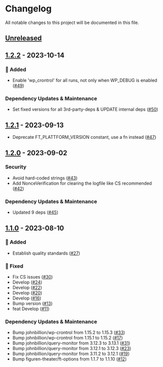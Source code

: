 # Changelog

All notable changes to this project will be documented in this file.

## [Unreleased](https://github.com/figuren-theater/ft-maintenance/compare/1.2.2...HEAD)

## [1.2.2](https://github.com/figuren-theater/ft-maintenance/compare/1.2.1...1.2.2) - 2023-10-14

### 🚀 Added

- Enable 'wp_crontrol' for all runs, not only when WP_DEBUG is enabled ([#49](https://github.com/figuren-theater/ft-maintenance/pull/49))

### Dependency Updates & Maintenance

- Set fixed versions for all 3rd-party-deps & UPDATE internal deps ([#50](https://github.com/figuren-theater/ft-maintenance/pull/50))

## [1.2.1](https://github.com/figuren-theater/ft-maintenance/compare/1.2.0...1.2.1) - 2023-09-13

- Deprecate FT_PLATTFORM_VERSION constant, use a fn instead ([#47](https://github.com/figuren-theater/ft-maintenance/pull/47))

## [1.2.0](https://github.com/figuren-theater/ft-maintenance/compare/1.1.0...1.2.0) - 2023-09-02

### Security

- Avoid hard-coded strings ([#43](https://github.com/figuren-theater/ft-maintenance/pull/43))
- Add NonceVerification for clearing the logfile like CS recommended ([#42](https://github.com/figuren-theater/ft-maintenance/pull/42))

### Dependency Updates & Maintenance

- Updated 9 deps ([#45](https://github.com/figuren-theater/ft-maintenance/pull/45))

## [1.1.0](https://github.com/figuren-theater/ft-maintenance/compare/1.0.15...1.1.0) - 2023-08-10

### 🚀 Added

- Establish quality standards ([#27](https://github.com/figuren-theater/ft-maintenance/pull/27))

### 🐛 Fixed

- Fix CS issues ([#30](https://github.com/figuren-theater/ft-maintenance/pull/30))
- Develop ([#24](https://github.com/figuren-theater/ft-maintenance/pull/24))
- Develop ([#22](https://github.com/figuren-theater/ft-maintenance/pull/22))
- Develop ([#20](https://github.com/figuren-theater/ft-maintenance/pull/20))
- Develop ([#16](https://github.com/figuren-theater/ft-maintenance/pull/16))
- Bump version ([#13](https://github.com/figuren-theater/ft-maintenance/pull/13))
- feat Develop ([#11](https://github.com/figuren-theater/ft-maintenance/pull/11))

### Dependency Updates & Maintenance

- Bump johnbillion/wp-crontrol from 1.15.2 to 1.15.3 ([#33](https://github.com/figuren-theater/ft-maintenance/pull/33))
- Bump johnbillion/wp-crontrol from 1.15.1 to 1.15.2 ([#17](https://github.com/figuren-theater/ft-maintenance/pull/17))
- Bump johnbillion/query-monitor from 3.12.3 to 3.13.1 ([#31](https://github.com/figuren-theater/ft-maintenance/pull/31))
- Bump johnbillion/query-monitor from 3.12.1 to 3.12.3 ([#23](https://github.com/figuren-theater/ft-maintenance/pull/23))
- Bump johnbillion/query-monitor from 3.11.2 to 3.12.1 ([#19](https://github.com/figuren-theater/ft-maintenance/pull/19))
- Bump figuren-theater/ft-options from 1.1.7 to 1.1.10 ([#12](https://github.com/figuren-theater/ft-maintenance/pull/12))
